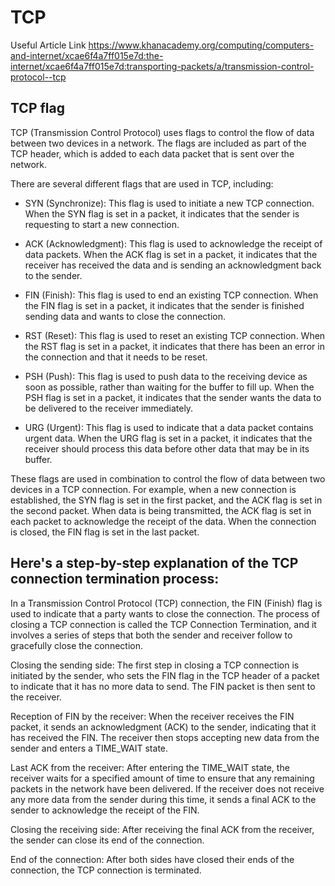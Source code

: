# TCP

Useful Article Link
https://www.khanacademy.org/computing/computers-and-internet/xcae6f4a7ff015e7d:the-internet/xcae6f4a7ff015e7d:transporting-packets/a/transmission-control-protocol--tcp

## TCP flag
TCP (Transmission Control Protocol) uses flags to control the flow of data between two devices in a network. The flags are included as part of the TCP header, which is added to each data packet that is sent over the network.

There are several different flags that are used in TCP, including:

* SYN (Synchronize): This flag is used to initiate a new TCP connection. When the SYN flag is set in a packet, it indicates that the sender is requesting to start a new connection.

* ACK (Acknowledgment): This flag is used to acknowledge the receipt of data packets. When the ACK flag is set in a packet, it indicates that the receiver has received the data and is sending an acknowledgment back to the sender.

* FIN (Finish): This flag is used to end an existing TCP connection. When the FIN flag is set in a packet, it indicates that the sender is finished sending data and wants to close the connection.

* RST (Reset): This flag is used to reset an existing TCP connection. When the RST flag is set in a packet, it indicates that there has been an error in the connection and that it needs to be reset.

* PSH (Push): This flag is used to push data to the receiving device as soon as possible, rather than waiting for the buffer to fill up. When the PSH flag is set in a packet, it indicates that the sender wants the data to be delivered to the receiver immediately.

* URG (Urgent): This flag is used to indicate that a data packet contains urgent data. When the URG flag is set in a packet, it indicates that the receiver should process this data before other data that may be in its buffer.

These flags are used in combination to control the flow of data between two devices in a TCP connection. For example, when a new connection is established, the SYN flag is set in the first packet, and the ACK flag is set in the second packet. When data is being transmitted, the ACK flag is set in each packet to acknowledge the receipt of the data. When the connection is closed, the FIN flag is set in the last packet.

## Here's a step-by-step explanation of the TCP connection termination process:
In a Transmission Control Protocol (TCP) connection, the FIN (Finish) flag is used to indicate that a party wants to close the connection. The process of closing a TCP connection is called the TCP Connection Termination, and it involves a series of steps that both the sender and receiver follow to gracefully close the connection.

Closing the sending side: The first step in closing a TCP connection is initiated by the sender, who sets the FIN flag in the TCP header of a packet to indicate that it has no more data to send. The FIN packet is then sent to the receiver.

Reception of FIN by the receiver: When the receiver receives the FIN packet, it sends an acknowledgment (ACK) to the sender, indicating that it has received the FIN. The receiver then stops accepting new data from the sender and enters a TIME_WAIT state.

Last ACK from the receiver: After entering the TIME_WAIT state, the receiver waits for a specified amount of time to ensure that any remaining packets in the network have been delivered. If the receiver does not receive any more data from the sender during this time, it sends a final ACK to the sender to acknowledge the receipt of the FIN.

Closing the receiving side: After receiving the final ACK from the receiver, the sender can close its end of the connection.

End of the connection: After both sides have closed their ends of the connection, the TCP connection is terminated.
